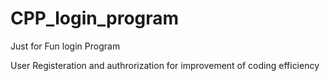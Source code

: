# CPP_login_program
Just for Fun login Program 

User Registeration and authrorization for improvement of coding efficiency 

